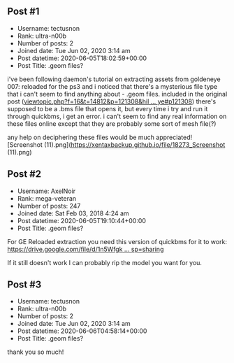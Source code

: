 ## Post #1
- Username: tectusnon
- Rank: ultra-n00b
- Number of posts: 2
- Joined date: Tue Jun 02, 2020 3:14 am
- Post datetime: 2020-06-05T18:02:59+00:00
- Post Title: .geom files?

i've been following daemon's tutorial on extracting assets from goldeneye 007: reloaded for the ps3 and i noticed that there's a mysterious file type that i can't seem to find anything about - .geom files. included in the original post ([viewtopic.php?f=16&t=14812&p=121308&hil ... ye#p121308](https://forum.xentax.com/viewtopic.php?f=16&t=14812&p=121308&hilit=goldeneye#p121308)) there's supposed to be a .bms file that opens it, but every time i try and run it through quickbms, i get an error. i can't seem to find any real information on these files online except that they are probably some sort of mesh file(?) 

any help on deciphering these files would be much appreciated!
[Screenshot (11).png](https://xentaxbackup.github.io/file/18273_Screenshot (11).png)
## Post #2
- Username: AxelNoir
- Rank: mega-veteran
- Number of posts: 247
- Joined date: Sat Feb 03, 2018 4:24 am
- Post datetime: 2020-06-05T19:10:44+00:00
- Post Title: .geom files?

For GE Reloaded extraction you need this version of quickbms for it to work: [https://drive.google.com/file/d/1n5Wfgk ... sp=sharing](https://drive.google.com/file/d/1n5Wfgk8HvzyTOa9ZLn09AYYaiewmF5gT/view?usp=sharing)

If it still doesn't work I can probably rip the model you want for you.
## Post #3
- Username: tectusnon
- Rank: ultra-n00b
- Number of posts: 2
- Joined date: Tue Jun 02, 2020 3:14 am
- Post datetime: 2020-06-06T04:58:14+00:00
- Post Title: .geom files?

thank you so much!
